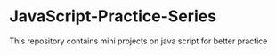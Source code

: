 # JavaScript-Practice-Series
This repository contains mini projects on java script for better practice
